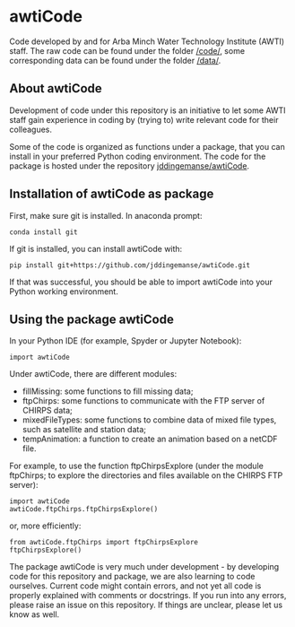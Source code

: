 # awtiCode
Code developed by and for Arba Minch Water Technology Institute (AWTI) staff. The raw code can be found under the folder [/code/](code/), some corresponding data can be found under the folder [/data/](data/).

## About awtiCode
Development of code under this repository is an initiative to let some AWTI staff gain experience in coding by (trying to) write relevant code for their colleagues.

Some of the code is organized as functions under a package, that you can install in your preferred Python coding environment. The code for the package is hosted under the repository [jddingemanse/awtiCode](http://www.github.com/jddingemanse/awtiCode).

## Installation of awtiCode as package
First, make sure git is installed. In anaconda prompt:
```
conda install git
```
If git is installed, you can install awtiCode with:
```
pip install git+https://github.com/jddingemanse/awtiCode.git
```
If that was successful, you should be able to import awtiCode into your Python working environment.

## Using the package awtiCode
In your Python IDE (for example, Spyder or Jupyter Notebook):
```
import awtiCode
```
Under awtiCode, there are different modules:
- fillMissing: some functions to fill missing data;
- ftpChirps: some functions to communicate with the FTP server of CHIRPS data;
- mixedFileTypes: some functions to combine data of mixed file types, such as satellite and station data;
- tempAnimation: a function to create an animation based on a netCDF file.

For example, to use the function ftpChirpsExplore (under the module ftpChirps; to explore the directories and files available on the CHIRPS FTP server):
```
import awtiCode
awtiCode.ftpChirps.ftpChirpsExplore()
```
or, more efficiently:
```
from awtiCode.ftpChirps import ftpChirpsExplore
ftpChirpsExplore()
```
The package awtiCode is very much under development - by developing code for this repository and package, we are also learning to code ourselves. Current code might contain errors, and not yet all code is properly explained with comments or docstrings. If you run into any errors, please raise an issue on this repository. If things are unclear, please let us know as well.
